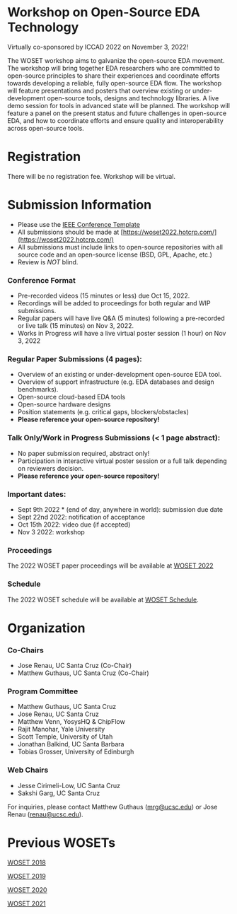 
# Workshop on Open-Source EDA Technology

Virtually co-sponsored by ICCAD 2022 on November 3, 2022!

The WOSET workshop aims to galvanize the open-source EDA movement. The
workshop will bring together EDA researchers who are committed to
open-source principles to share their experiences and coordinate
efforts towards developing a reliable, fully open-source EDA flow. The
workshop will feature presentations and posters that overview existing
or under-development open-source tools, designs and technology
libraries. A live demo session for tools in advanced state will be
planned. The workshop will feature a panel on the present status and
future challenges in open-source EDA, and how to coordinate efforts
and ensure quality and interoperability across open-source tools.

# Registration

There will be no registration fee. Workshop will be virtual.

# Submission Information

* Please use the [IEEE Conference Template](https://www.ieee.org/conferences/publishing/templates.html)
* All submissions should be made at [https://woset2022.hotcrp.com/](https://woset2022.hotcrp.com/)
* All submissions must include links to open-source repositories with all source code and an open-source license (BSD, GPL, Apache, etc.)
* Review is *NOT* blind.

### Conference Format
* Pre-recorded videos (15 minutes or less) due Oct 15, 2022.
* Recordings will be added to proceedings for both regular and WIP submissions.
* Regular papers will have live Q&A (5 minutes) following a pre-recorded or live talk (15 minutes) on Nov 3, 2022.
* Works in Progress will have a live virtual poster session (1 hour) on Nov 3, 2022

### Regular Paper Submissions (4 pages):
* Overview of an existing or under-development open-source EDA tool.
* Overview of support infrastructure (e.g. EDA databases and design benchmarks).
* Open-source cloud-based EDA tools
* Open-source hardware designs
* Position statements (e.g. critical gaps, blockers/obstacles)
* **Please reference your open-source repository!**

### Talk Only/Work in Progress Submissions (< 1 page abstract):
* No paper submission required, abstract only!
* Participation in interactive virtual poster session or a full talk depending on reviewers decision.
* **Please reference your open-source repository!**

### Important dates:
* Sept 9th 2022 * (end of day, anywhere in world): submission due date
* Sept 22nd 2022: notification of acceptance
* Oct 15th 2022: video due (if accepted)
* Nov 3 2022: workshop

### Proceedings

The 2022 WOSET paper proceedings will be available at
[WOSET 2022](WOSET2022.md)

### Schedule

The 2022 WOSET schedule will be available at
[WOSET Schedule](WOSET2022-schedule.md).

# Organization

### Co-Chairs
* Jose Renau, UC Santa Cruz (Co-Chair)
* Matthew Guthaus, UC Santa Cruz (Co-Chair)

### Program Committee
* Matthew Guthaus, UC Santa Cruz
* Jose Renau, UC Santa Cruz
* Matthew Venn, YosysHQ & ChipFlow
* Rajit Manohar, Yale University
* Scott Temple, University of Utah
* Jonathan Balkind, UC Santa Barbara
* Tobias Grosser, University of Edinburgh


### Web Chairs
* Jesse Cirimeli-Low, UC Santa Cruz
* Sakshi Garg, UC Santa Cruz

For inquiries, please contact Matthew Guthaus (mrg@ucsc.edu) or Jose Renau (renau@ucsc.edu).

# Previous WOSETs

[WOSET 2018](WOSET2018.md)

[WOSET 2019](WOSET2019.md)

[WOSET 2020](WOSET2020.md)

[WOSET 2021](WOSET2021.md)
